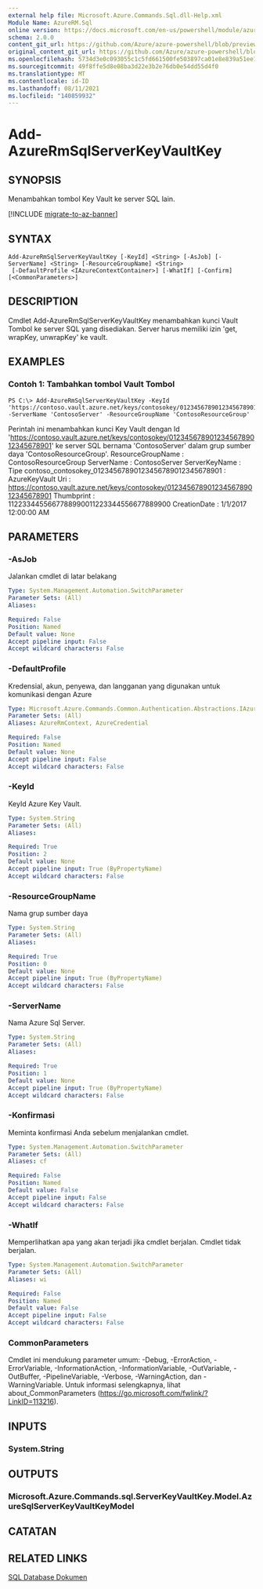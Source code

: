 ```yaml
---
external help file: Microsoft.Azure.Commands.Sql.dll-Help.xml
Module Name: AzureRM.Sql
online version: https://docs.microsoft.com/en-us/powershell/module/azurerm.sql/add-azurermsqlserverkeyvaultkey
schema: 2.0.0
content_git_url: https://github.com/Azure/azure-powershell/blob/preview/src/ResourceManager/Sql/Commands.Sql/help/Add-AzureRmSqlServerKeyVaultKey.md
original_content_git_url: https://github.com/Azure/azure-powershell/blob/preview/src/ResourceManager/Sql/Commands.Sql/help/Add-AzureRmSqlServerKeyVaultKey.md
ms.openlocfilehash: 5734d3e0c093055c1c5fd661500fe503897ca01e8e839a51ee174c9b98b39ceb
ms.sourcegitcommit: 49f8ffe5d8e08ba3d22e3b2e76db0e54dd55d4f0
ms.translationtype: MT
ms.contentlocale: id-ID
ms.lasthandoff: 08/11/2021
ms.locfileid: "140859932"
---
```

# Add-AzureRmSqlServerKeyVaultKey

## SYNOPSIS
Menambahkan tombol Key Vault ke server SQL lain.

[!INCLUDE [migrate-to-az-banner](../../includes/migrate-to-az-banner.md)]

## SYNTAX

```
Add-AzureRmSqlServerKeyVaultKey [-KeyId] <String> [-AsJob] [-ServerName] <String> [-ResourceGroupName] <String>
 [-DefaultProfile <IAzureContextContainer>] [-WhatIf] [-Confirm] [<CommonParameters>]
```

## DESCRIPTION
Cmdlet Add-AzureRmSqlServerKeyVaultKey menambahkan kunci Vault Tombol ke server SQL yang disediakan.
Server harus memiliki izin 'get, wrapKey, unwrapKey' ke vault.

## EXAMPLES

### Contoh 1: Tambahkan tombol Vault Tombol
```
PS C:\> Add-AzureRmSqlServerKeyVaultKey -KeyId 'https://contoso.vault.azure.net/keys/contosokey/01234567890123456789012345678901' -ServerName 'ContosoServer' -ResourceGroupName 'ContosoResourceGroup'
```

Perintah ini menambahkan kunci Key Vault dengan Id 'https://contoso.vault.azure.net/keys/contosokey/01234567890123456789012345678901' ke server SQL bernama 'ContosoServer' dalam grup sumber daya 'ContosoResourceGroup'.
ResourceGroupName : ContosoResourceGroup ServerName : ContosoServer ServerKeyName : Tipe contoso_contosokey_01234567890123456789012345678901 : AzureKeyVault Uri : https://contoso.vault.azure.net/keys/contosokey/01234567890123456789012345678901 Thumbprint : 1122334455667788990011223344556677889900 CreationDate : 1/1/2017 12:00:00 AM

## PARAMETERS

### -AsJob
Jalankan cmdlet di latar belakang

```yaml
Type: System.Management.Automation.SwitchParameter
Parameter Sets: (All)
Aliases:

Required: False
Position: Named
Default value: None
Accept pipeline input: False
Accept wildcard characters: False
```

### -DefaultProfile
Kredensial, akun, penyewa, dan langganan yang digunakan untuk komunikasi dengan Azure

```yaml
Type: Microsoft.Azure.Commands.Common.Authentication.Abstractions.IAzureContextContainer
Parameter Sets: (All)
Aliases: AzureRmContext, AzureCredential

Required: False
Position: Named
Default value: None
Accept pipeline input: False
Accept wildcard characters: False
```

### -KeyId
KeyId Azure Key Vault.

```yaml
Type: System.String
Parameter Sets: (All)
Aliases:

Required: True
Position: 2
Default value: None
Accept pipeline input: True (ByPropertyName)
Accept wildcard characters: False
```

### -ResourceGroupName
Nama grup sumber daya

```yaml
Type: System.String
Parameter Sets: (All)
Aliases:

Required: True
Position: 0
Default value: None
Accept pipeline input: True (ByPropertyName)
Accept wildcard characters: False
```

### -ServerName
Nama Azure Sql Server.

```yaml
Type: System.String
Parameter Sets: (All)
Aliases:

Required: True
Position: 1
Default value: None
Accept pipeline input: True (ByPropertyName)
Accept wildcard characters: False
```

### -Konfirmasi
Meminta konfirmasi Anda sebelum menjalankan cmdlet.

```yaml
Type: System.Management.Automation.SwitchParameter
Parameter Sets: (All)
Aliases: cf

Required: False
Position: Named
Default value: False
Accept pipeline input: False
Accept wildcard characters: False
```

### -WhatIf
Memperlihatkan apa yang akan terjadi jika cmdlet berjalan.
Cmdlet tidak berjalan.

```yaml
Type: System.Management.Automation.SwitchParameter
Parameter Sets: (All)
Aliases: wi

Required: False
Position: Named
Default value: False
Accept pipeline input: False
Accept wildcard characters: False
```

### CommonParameters
Cmdlet ini mendukung parameter umum: -Debug, -ErrorAction, -ErrorVariable, -InformationAction, -InformationVariable, -OutVariable, -OutBuffer, -PipelineVariable, -Verbose, -WarningAction, dan -WarningVariable. Untuk informasi selengkapnya, lihat about_CommonParameters (https://go.microsoft.com/fwlink/?LinkID=113216).

## INPUTS

### System.String

## OUTPUTS

### Microsoft.Azure.Commands.sql.ServerKeyVaultKey.Model.AzureSqlServerKeyVaultKeyModel

## CATATAN

## RELATED LINKS

[SQL Database Dokumen](https://docs.microsoft.com/azure/sql-database/)
